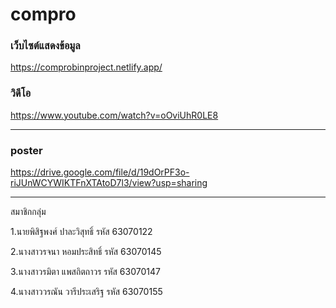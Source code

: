 # compro
<h3>เว็บไซต์แสดงข้อมูล</h3>

https://comprobinproject.netlify.app/

<h3>วิดีโอ</h3>

https://www.youtube.com/watch?v=oOviUhR0LE8

-----------------------------------------------------

<h3>poster</h3>

https://drive.google.com/file/d/19dOrPF3o-riJUnWCYWIKTFnXTAtoD7l3/view?usp=sharing

-------------------------------------------------------------------------------------------

สมาชิกกลุ่ม

1.นายพิสิฐพงศ์ ปาละวิสุทธิ์ รหัส 63070122

2.นางสาวรจนา หอมประสิทธิ์ รหัส 63070145

3.นางสาวรมิตา แพสถิตถาวร รหัส 63070147

4.นางสาววรณัน วารีประเสริฐ รหัส 63070155

